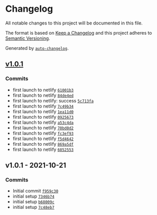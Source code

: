 # Changelog

All notable changes to this project will be documented in this file.

The format is based on [Keep a Changelog](https://keepachangelog.com/en/1.0.0/)
and this project adheres to [Semantic Versioning](https://semver.org/spec/v2.0.0.html).

Generated by [`auto-changelog`](https://github.com/CookPete/auto-changelog).

## [v1.0.1](https://github.com/batmanwgd/vanilla/compare/v1.0.1...v1.0.1)

### Commits

- first launch to netlify [`61001b3`](https://github.com/batmanwgd/vanilla/commit/61001b3dc2befb3d0e4e4806b2fbeedb6acddba4)
- first launch to netlify [`84de4ed`](https://github.com/batmanwgd/vanilla/commit/84de4ed1d45495d9d09d79e40d3a38bd8cd220d7)
- first launch to netlify: success [`5c713fa`](https://github.com/batmanwgd/vanilla/commit/5c713fa630a5db3b45bf69fbd3ee2b5ddfa27336)
- first launch to netlify [`7c49b34`](https://github.com/batmanwgd/vanilla/commit/7c49b343f81a8499e1b5abdb9487eb823250ba83)
- first launch to netlify [`1ea11d0`](https://github.com/batmanwgd/vanilla/commit/1ea11d04beb83ca07348999181c196776d6c6bec)
- first launch to netlify [`0925673`](https://github.com/batmanwgd/vanilla/commit/0925673e9a73d29b4c670d79485ce0a7a317fca4)
- first launch to netlify [`a53c4da`](https://github.com/batmanwgd/vanilla/commit/a53c4dadf327b35359368586ed9c2bc9b8dba9b8)
- first launch to netlify [`70bd0d2`](https://github.com/batmanwgd/vanilla/commit/70bd0d2a5dfb541ffb8091c0092fe11c18aa7ba1)
- first launch to netlify [`fc3ef93`](https://github.com/batmanwgd/vanilla/commit/fc3ef9326bb7307c110f4f52e0f712b50ac6e9c7)
- first launch to netlify [`f5d4642`](https://github.com/batmanwgd/vanilla/commit/f5d4642c163002618ac1233564a3ce51995c76ca)
- first launch to netlify [`869a5df`](https://github.com/batmanwgd/vanilla/commit/869a5df73d8a79cfdf22f836182f8a685d0bd2e3)
- first launch to netlify [`6852553`](https://github.com/batmanwgd/vanilla/commit/6852553eed7c6c8be503d903499c131694dab80d)

## v1.0.1 - 2021-10-21

### Commits

- Initial commit [`f959c30`](https://github.com/batmanwgd/vanilla/commit/f959c3056fb9fa64fb8198cb6a4b552d05910ba9)
- initial setup [`7346b74`](https://github.com/batmanwgd/vanilla/commit/7346b74b63f540b9b969de4bb7d508d551e58d52)
- initial setup [`b68009c`](https://github.com/batmanwgd/vanilla/commit/b68009cfff5cec5c685fef6ae3e44044230b6755)
- initial setup [`7c48eb7`](https://github.com/batmanwgd/vanilla/commit/7c48eb791c8a63320005d54d17311305d8a3f75b)
